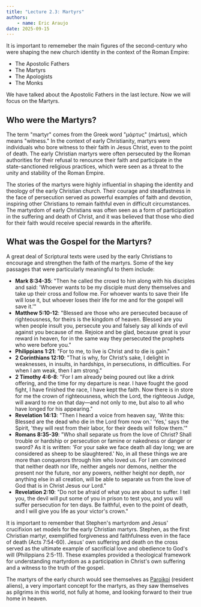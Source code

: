 ```yaml
---
title: "Lecture 2.3: Martyrs"
authors:
    - name: Eric Araujo
date: 2025-09-15
---
```


It is important to rememeber the main figures of the second-century who were shaping the new church identity in the context of the Roman Empire:

- The Apostolic Fathers
- The Martyrs
- The Apologists
- The Monks

We have talked about the Apostolic Fathers in the last lecture. Now we will focus on the Martyrs.

## Who were the Martyrs?

The term "martyr" comes from the Greek word "μάρτυς" (mártus), which means "witness." In the context of early Christianity, martyrs were individuals who bore witness to their faith in Jesus Christ, even to the point of death. The early Christian martyrs were often persecuted by the Roman authorities for their refusal to renounce their faith and participate in the state-sanctioned religious practices, which were seen as a threat to the unity and stability of the Roman Empire.

The stories of the martyrs were highly influential in shaping the identity and theology of the early Christian church. Their courage and steadfastness in the face of persecution served as powerful examples of faith and devotion, inspiring other Christians to remain faithful even in difficult circumstances. The martyrdom of early Christians was often seen as a form of participation in the suffering and death of Christ, and it was believed that those who died for their faith would receive special rewards in the afterlife.

## What was the Gospel for the Martyrs?

A great deal of Scriptural texts were used by the early Christians to encourage and strengthen the faith of the martyrs. Some of the key passages that were particularly meaningful to them include:

- **Mark 8:34-35**: "Then he called the crowd to him along with his disciples and said: 'Whoever wants to be my disciple must deny themselves and take up their cross and follow me. For whoever wants to save their life will lose it, but whoever loses their life for me and for the gospel will save it.'"
- **Matthew 5:10-12**: "Blessed are those who are persecuted because of righteousness, for theirs is the kingdom of heaven. Blessed are you when people insult you, persecute you and falsely say all kinds of evil against you because of me. Rejoice and be glad, because great is your reward in heaven, for in the same way they persecuted the prophets who were before you."
- **Philippians 1:21**: "For to me, to live is Christ and to die is gain."
- **2 Corinthians 12:10**: "That is why, for Christ’s sake, I delight in weaknesses, in insults, in hardships, in persecutions, in difficulties. For when I am weak, then I am strong."
- **2 Timothy 4:6-8**: "For I am already being poured out like a drink offering, and the time for my departure is near. I have fought the good fight, I have finished the race, I have kept the faith. Now there is in store for me the crown of righteousness, which the Lord, the righteous Judge, will award to me on that day—and not only to me, but also to all who have longed for his appearing."
- **Revelation 14:13**: "Then I heard a voice from heaven say, 'Write this: Blessed are the dead who die in the Lord from now on.' 'Yes,' says the Spirit, 'they will rest from their labor, for their deeds will follow them.'"
- **Romans 8:35-39**: "Who shall separate us from the love of Christ? Shall trouble or hardship or persecution or famine or nakedness or danger or sword? As it is written: 'For your sake we face death all day long; we are considered as sheep to be slaughtered.' No, in all these things we are more than conquerors through him who loved us. For I am convinced that neither death nor life, neither angels nor demons, neither the present nor the future, nor any powers, neither height nor depth, nor anything else in all creation, will be able to separate us from the love of God that is in Christ Jesus our Lord."
- **Revelation 2:10**: "Do not be afraid of what you are about to suffer. I tell you, the devil will put some of you in prison to test you, and you will suffer persecution for ten days. Be faithful, even to the point of death, and I will give you life as your victor's crown."

It is important to remember that Stephen's martyrdom and Jesus' crucifixion set models for the early Christian martyrs. Stephen, as the first Christian martyr, exemplified forgiveness and faithfulness even in the face of death (Acts 7:54-60). Jesus' own suffering and death on the cross served as the ultimate example of sacrificial love and obedience to God's will (Philippians 2:5-11). These examples provided a theological framework for understanding martyrdom as a participation in Christ's own suffering and a witness to the truth of the gospel.

The martyrs of the early church would see themselves as [Paroikoi](#paroikoi) (resident aliens), a very important concept for the martyrs, as they saw themselves as pilgrims in this world, not fully at home, and looking forward to their true home in heaven.
